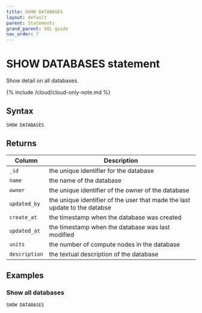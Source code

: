 ```yaml
---
title: SHOW DATABASES
layout: default
parent: Statements
grand_parent: SQL guide
nav_order: 7
---
```


# SHOW DATABASES statement

Show detail on all databases.

{% include /cloud/cloud-only-note.md %}

## Syntax

```
SHOW DATABASES
```

## Returns

| Column | Description |
|--------|-------------|
|`_id` | the unique identifier for the database|
|`name`| the name of the database |
|`owner`|the unique identifier of the owner of the database |
| `updated_by`| the unique identifier of the user that made the last update to the databse |
| `create_at` | the timestamp when the database was created |
| `updated_at` | the timestamp when the database was last modified |
|`units`| the number of compute nodes in the database | 
|`description`| the textual description of the database |

## Examples

### Show all databases

```sql
SHOW DATABASES
```